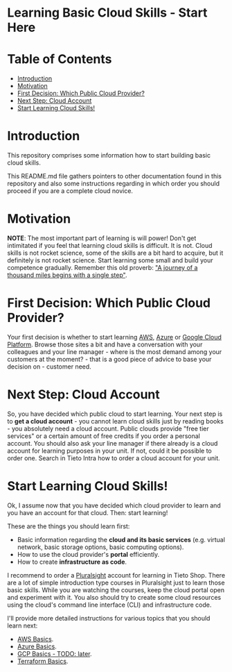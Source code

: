 # Learning Basic Cloud Skills - Start Here  <!-- omit in toc -->


# Table of Contents  <!-- omit in toc -->
- [Introduction](#introduction)
- [Motivation](#motivation)
- [First Decision: Which Public Cloud Provider?](#first-decision-which-public-cloud-provider)
- [Next Step: Cloud Account](#next-step-cloud-account)
- [Start Learning Cloud Skills!](#start-learning-cloud-skills)


# Introduction

This repository comprises some information how to start building basic cloud skills. 

This README.md file gathers pointers to other documentation found in this repository and also some instructions regarding in which order you should proceed if you are a complete cloud novice.

# Motivation

**NOTE**: The most important part of learning is will power! Don't get intimitated if you feel that learning cloud skills is difficult. It is not. Cloud skills is not rocket science, some of the skills are a bit hard to acquire, but it definitely is not rocket science. Start learning some small and build your competence gradually. Remember this old proverb: ["A journey of a thousand miles begins with a single step"](https://en.wikipedia.org/wiki/A_journey_of_a_thousand_miles_begins_with_a_single_step).


# First Decision: Which Public Cloud Provider?

Your first decision is whether to start learning [AWS](https://aws.amazon.com/), [Azure](https://azure.microsoft.com/) or [Google Cloud Platform](https://cloud.google.com/). Browse those sites a bit and have a conversation with your colleagues and your line manager - where is the most demand among your customers at the moment? - that is a good piece of advice to base your decision on - customer need.


# Next Step: Cloud Account

So, you have decided which public cloud to start learning. Your next step is to **get a cloud account** - you cannot learn cloud skills just by reading books - you absolutely need a cloud account. Public clouds provide "free tier services" or a certain amount of free credits if you order a personal account. You should also ask your line manager if there already is a cloud account for learning purposes in your unit. If not, could it be possible to order one. Search in Tieto Intra how to order a cloud account for your unit.


# Start Learning Cloud Skills!

Ok, I assume now that you have decided which cloud provider to learn and you have an account for that cloud. Then: start learning!

These are the things you should learn first:

- Basic information regarding the **cloud and its basic services** (e.g. virtual network, basic storage options, basic computing options).
- How to use the cloud provider's **portal** efficiently.
- How to create **infrastructure as code**.

I recommend to order a [Pluralsight](https://learn.pluralsight.com/) account for learning in Tieto Shop. There are a lot of simple introduction type courses in Pluralsight just to learn those basic skills. While you are watching the courses, keep the cloud portal open and experiment with it. You also should try to create some cloud resources using the cloud's command line interface (CLI) and infrastructure code.

I'll provide more detailed instructions for various topics that you should learn next:

- [AWS Basics](aws-basics.md).
- [Azure Basics](aws-basics.md).
- [GCP Basics - TODO: later](gcp-basics.md).
- [Terraform Basics](terraform-basics.md).

